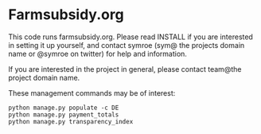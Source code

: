 # Farmsubsidy.org

This code runs farmsubsidy.org.  Please read INSTALL if you are interested in setting it up yourself, and contact symroe (sym@ the projects domain name or @symroe on twitter) for help and information.

If you are interested in the project in general, please contact team@the project domain name.


These management commands may be of interest:

    python manage.py populate -c DE
    python manage.py payment_totals
    python manage.py transparency_index
